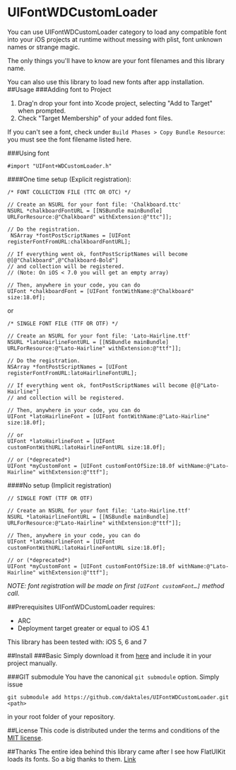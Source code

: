 UIFontWDCustomLoader
======
You can use UIFontWDCustomLoader category to load any compatible font into your iOS projects at runtime without messing with plist, font unknown names or strange magic.

The only things you'll have to know are your font filenames and this library name.

You can also use this library to load new fonts after app installation. 
##Usage
###Adding font to Project
1. Drag'n drop your font into Xcode project, selecting "Add to Target" when prompted.
2. Check "Target Membership" of your added font files.

If you can't see a font, check under `Build Phases > Copy Bundle Resource`: you must see the font filename listed here.

###Using font

    #import "UIFont+WDCustomLoader.h"
    
####One time setup (Explicit registration):

    /* FONT COLLECTION FILE (TTC OR OTC) */
    
    // Create an NSURL for your font file: 'Chalkboard.ttc'
    NSURL *chalkboardFontURL = [[NSBundle mainBundle] URLForResource:@"Chalkboard" withExtension:@"ttc"]];
    
    // Do the registration.
     NSArray *fontPostScriptNames = [UIFont registerFontFromURL:chalkboardFontURL];
     
    // If everything went ok, fontPostScriptNames will become @[@"Chalkboard",@"Chalkboard-Bold"] 
    // and collection will be registered.
    // (Note: On iOS < 7.0 you will get an empty array)
   
    // Then, anywhere in your code, you can do
    UIFont *chalkboardFont = [UIFont fontWithName:@"Chalkboard" size:18.0f];

or    
    
    /* SINGLE FONT FILE (TTF OR OTF) */
    
    // Create an NSURL for your font file: 'Lato-Hairline.ttf'
    NSURL *latoHairlineFontURL = [[NSBundle mainBundle] URLForResource:@"Lato-Hairline" withExtension:@"ttf"]];
    
    // Do the registration.
    NSArray *fontPostScriptNames = [UIFont registerFontFromURL:latoHairlineFontURL];
    
    // If everything went ok, fontPostScriptNames will become @[@"Lato-Hairline"] 
    // and collection will be registered.
    
    // Then, anywhere in your code, you can do
    UIFont *latoHairlineFont = [UIFont fontWithName:@"Lato-Hairline" size:18.0f];
    
    // or
    UIFont *latoHairlineFont = [UIFont customFontWithURL:latoHairlineFontURL size:18.0f];
    
    // or (*deprecated*)
    UIFont *myCustomFont = [UIFont customFontOfSize:18.0f withName:@"Lato-Hairline" withExtension:@"ttf"];

####No setup (Implicit registration)

    // SINGLE FONT (TTF OR OTF)
    
    // Create an NSURL for your font file: 'Lato-Hairline.ttf'
    NSURL *latoHairlineFontURL = [[NSBundle mainBundle] URLForResource:@"Lato-Hairline" withExtension:@"ttf"]];

    // Then, anywhere in your code, you can do
    UIFont *latoHairlineFont = [UIFont customFontWithURL:latoHairlineFontURL size:18.0f];
    
    // or (*deprecated*)
    UIFont *myCustomFont = [UIFont customFontOfSize:18.0f withName:@"Lato-Hairline" withExtension:@"ttf"];

*NOTE: font registration will be made on first `[UIFont customFont…]` method call.*

##Prerequisites
UIFontWDCustomLoader requires:

- ARC
- Deployment target greater or equal to iOS 4.1

This library has been tested with: iOS 5, 6 and 7

##Install
###Basic
Simply download it from [here](https://github.com/daktales/UIFontWDCustomLoader/archive/master.zip) and include it in your project manually.

###GIT submodule
You have the canonical `git submodule` option. Simply issue

    git submodule add https://github.com/daktales/UIFontWDCustomLoader.git <path>

in your root folder of your repository.

##License
This code is distributed under the terms and conditions of the [MIT license](LICENSE). 

##Thanks
The entire idea behind this library came after I see how FlatUIKit loads its fonts. So a big thanks to them. [Link](https://github.com/Grouper/FlatUIKit)